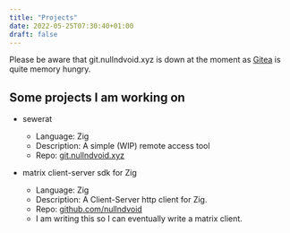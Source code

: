 ```yaml
---
title: "Projects"
date: 2022-05-25T07:30:40+01:00
draft: false
---
```


Please be aware that git.nullndvoid.xyz is down at the moment 
as [Gitea](https://gitea.io/) is quite memory hungry.

## Some projects I am working on

* sewerat
  + Language: Zig
  + Description: A simple (WIP) remote access tool
  + Repo: [git.nullndvoid.xyz](https://git.nullndvoid.xyz/sewerat/sewerat-zig)

* matrix client-server sdk for Zig
  + Language: Zig
  + Description: A Client-Server http client for Zig.
  + Repo: [github.com/nullndvoid](https://github.com/nullndvoid/zig-matrix-clientserver-sdk)
  + I am writing this so I can eventually write a matrix client.
